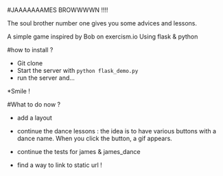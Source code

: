 #JAAAAAAAMES BROWWWWN !!!!

The soul brother number one gives you some advices and lessons.

A simple game inspired by Bob on exercism.io 
Using flask & python

#how to install ?

- Git clone
- Start the server with `python flask_demo.py`
- run the server
and...

*Smile !


#What to do now ?

- add a layout
- continue the dance lessons : the idea is to have various buttons with a dance name. When you click the button, a gif appears.

- continue the tests for james & james_dance

- find a way to link to static url !
